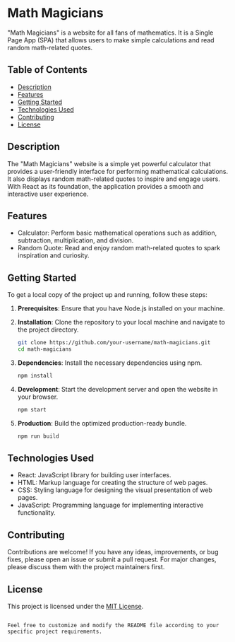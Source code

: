# Math Magicians

"Math Magicians" is a website for all fans of mathematics. It is a Single Page App (SPA) that allows users to make simple calculations and read random math-related quotes. 

## Table of Contents

- [Description](#description)
- [Features](#features)
- [Getting Started](#getting-started)
- [Technologies Used](#technologies-used)
- [Contributing](#contributing)
- [License](#license)

## Description

The "Math Magicians" website is a simple yet powerful calculator that provides a user-friendly interface for performing mathematical calculations. It also displays random math-related quotes to inspire and engage users. With React as its foundation, the application provides a smooth and interactive user experience.

## Features

- Calculator: Perform basic mathematical operations such as addition, subtraction, multiplication, and division.
- Random Quote: Read and enjoy random math-related quotes to spark inspiration and curiosity.

## Getting Started

To get a local copy of the project up and running, follow these steps:

1. **Prerequisites**: Ensure that you have Node.js installed on your machine.

2. **Installation**: Clone the repository to your local machine and navigate to the project directory.

   ```bash
   git clone https://github.com/your-username/math-magicians.git
   cd math-magicians
   ```

3. **Dependencies**: Install the necessary dependencies using npm.

   ```bash
   npm install
   ```

4. **Development**: Start the development server and open the website in your browser.

   ```bash
   npm start
   ```

5. **Production**: Build the optimized production-ready bundle.

   ```bash
   npm run build
   ```

## Technologies Used

- React: JavaScript library for building user interfaces.
- HTML: Markup language for creating the structure of web pages.
- CSS: Styling language for designing the visual presentation of web pages.
- JavaScript: Programming language for implementing interactive functionality.

## Contributing

Contributions are welcome! If you have any ideas, improvements, or bug fixes, please open an issue or submit a pull request. For major changes, please discuss them with the project maintainers first.

## License

This project is licensed under the [MIT License](LICENSE).
```

Feel free to customize and modify the README file according to your specific project requirements.